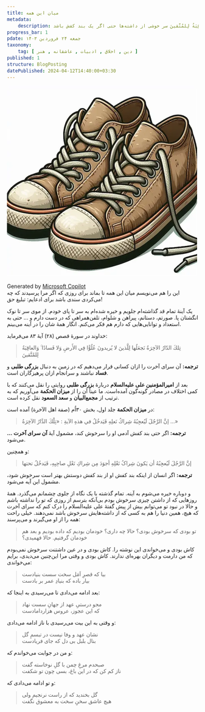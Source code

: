 ```yaml
---
title: میان این همه
metadata: 
    description: روایتی از حضرت علی درباره آیه تِلكَ الدّارُ الآخِرَةُ نَجعَلُها لِلَّذينَ لا يُريدونَ عُلُوًّا فِي الأَرضِ وَلا فَسادًا ۚ وَالعاقِبَةُ لِلمُتَّقينَ سر خوشی از داشته‌ها حتی اگر یک بند کفش باشد
progress_bar: 1
pdate: جمعه ۲۴ فروردین ۱۴۰۳
taxonomy:
    tag: [ دین , اخلاق , ادبیات , عاشقانه , هنر ]
published: 1
structure: BlogPosting
datePublished: 2024-04-12T14:40:00+03:30
---
```

![ یک جفت کفش قدیمی بندی ساخته شده با هوش مصنوعی ](shoes.webp?classes=center)
<div class="align-center">
Generated by <a href="https://www.bing.com/images/create/old-shoes-with-shoelace-in-cartoon-white-backgroun/1-6619015e31904ba59780c5107224265a?id=Q%2Fc6GVa5%2BTCTv8FBOEV5zg.N7A7dhqFgiVJ24GHCLMVzA&view=detailv2&idpp=genimg&noidpclose=1&thid=OIG4.Ch.F1.Ko6AfX1Gh_C1gW&form=SYDBIC&ssp=1&safesearch=moderate&setlang=en&cc=XL&pc=SANSAAND">Microsoft Copilot</a>
</div>
این‌ را هم ‌می‌نویسم میان این همه تا بماند برای روزی که اگر مرا پرسیدند که چه می‌کردی سندی باشد برای ادعایم: تبلیغ حق!

یک آینهٔ تمام قد گذاشته‌ام جلویم و خیره شده‌ام به سر تا پای خودم. از موی سر تا نوک انگشتان پا. صورتم، دستانم، پیراهن و شلوام، تلفن‌همراهی که در دست دارم و ... حتی به استعداد و توانایی‌هایی که دارم هم فکر می‌کنم. انگار همهٔ شان را در آینه می‌بینم. 

خداوند در سورهٔ قصص (۲۸) آیهٔ ۸۳ می‌فرماید:

> تِلكَ الدّارُ الآخِرَةُ نَجعَلُها لِلَّذينَ لا يُريدونَ عُلُوًّا فِي الأَرضِ وَلا فَسادًا ۚ وَالعاقِبَةُ لِلمُتَّقينَ

**ترجمه:** آن سرای آخرت را ازان کسانی قرار می‌دهیم که در زمین به دنبال **بزرگی طلبی** و **فساد** نباشند و سرانجام ازان پرهیزگاران است.  

بعد از **امیرالمؤمنین علی علیه‌السلام** دربارهٔ **بزرگی طلبی** روایتی را نقل می‌کنند که با کمی اختلاف در مصادر گونه‌گون آمده‌است. ما عیناً آن را از **میزان الحکمة** می‌آوریم که به ترتیب از **مجمع‌البیان** و **سعد السعود** نقل کرده است.

در **میزان الحکمة** جلد اول، بخش ۳۰اُم (صفة اهل الآخرة) آمده است:

>  إنَّ الرَّجُلَ لَيُعجِبُهُ شِراكُ نَعلِهِ فَيَدخُلُ في هذهِ الآیةِ : «تِلْكَ الدَّارُ الآخِرَةُ ...»

<!---->

**ترجمه:** اگر حتی بند کفش آدمی او را سرخوش کند، مشمول آیهٔ **آن سرای آخرت ...** می‌شود.

و همچنین:

>  إنَّ الرَّجُلَ لَيُعجِبُهُ أن يَكونَ شِراکُ نَعْلِهِ أجوَدَ مِن شِراكِ نَعْلِ صاحِبِهِ، فَيَدخُلُ تحتها

**ترجمه:** اگر انسان از اینکه بند کفش او از بند کفش دوستش بهتر است سرخوش شود، مشمول این آیه می‌شود.

و دوباره خیره می‌شوم به آینه. تمام گذشته با یک نگاه از جلوی چشمانم می‌گذرد. همهٔ روزهایی که از داشتن چیزی سرخوش بودم بی‌آنکه بترسم از روزی که تو را نداشته باشم و حالا در نبود تو می‌توانم بیش‌ از پیش گفتهٔ علی علیه‌السلام را درک کنم که سرای آخرت که هیچ، همین دنیا را هم به کسی که از داشته‌هایش سرخوش باشد نمی‌دهند. خیلی راحت همه را از او می‌گیرند و می‌پرسند: 

> تو بودی که سرخوش بودی؟ حالا چه داری؟ خودمان بودیم که داده بودیم و بعد هم خودمان گرفتیم. حالا فهمیدی؟

کاش بودی و می‌خواندی این نوشته را. کاش بودی و در عین داشتنت سرخوش نمی‌بودم که من دارمت و دیگران بهره‌ای ندارند. کاش بودی و وقتی مرا این‌چنین می‌دیدی، برایم می‌خواندی:

> بیا که قصرِ اَمَل سخت سست بنیادست  
> بیار باده که بنیادِ عمر بر بادست

بعد ادامه می‌دادی تا می‌رسیدی به اینجا که:

> مجو درستیِ عهد از جهانِ سست نهاد  
> که این عجوز، عروس هزاردامادست

و وقتی به این بیت می‌رسیدی با ناز ادامه می‌دادی:

> نشان عهد و وفا نیست در تبسمِ گل  
> بنال بلبل بی دل که جای فریادست

و من در جوابت می‌خواندم که:

> صبحدم مرغِ چمن با گلِ نوخاسته گفت  
> ناز کم کن که در این باغ، بسی چون تو شکفت

و تو ادامه می‌دادی که:

> گل بخندید که از راست نرنجیم ولی  
> هیچ عاشق سخنِ سخت به معشوق نگفت

